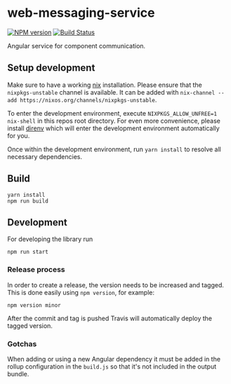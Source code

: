 # web-messaging-service

[![NPM version][npm-image]][npm-url]
[![Build Status][travis-image]][travis-url]

[npm-image]: https://badge.fury.io/js/%40testeditor%2Fmessaging-service.svg
[npm-url]: https://www.npmjs.com/package/@testeditor/messaging-service
[travis-image]: https://travis-ci.org/test-editor/web-messaging-service.svg?branch=master
[travis-url]: https://travis-ci.org/test-editor/web-messaging-service

Angular service for component communication.

## Setup development

Make sure to have a working [nix](https://nixos.org/nix/) installation. Please ensure that the `nixpkgs-unstable` channel is available. It
can be added with `nix-channel --add https://nixos.org/channels/nixpkgs-unstable`.

To enter the development environment, execute `NIXPKGS_ALLOW_UNFREE=1 nix-shell` in this repos root directory. For even more convenience,
please install [direnv](https://github.com/direnv/direnv) which will enter the development environment automatically for you.

Once within the development environment, run `yarn install`  to resolve all necessary dependencies.

## Build

    yarn install
    npm run build

## Development

For developing the library run

    npm run start

### Release process

In order to create a release, the version needs to be increased and tagged. This is done easily using `npm version`, for example:

```
npm version minor
```

After the commit and tag is pushed Travis will automatically deploy the tagged version.

### Gotchas

When adding or using a new Angular dependency it must be added in the rollup configuration in the `build.js` so that it's not included in the output bundle.
